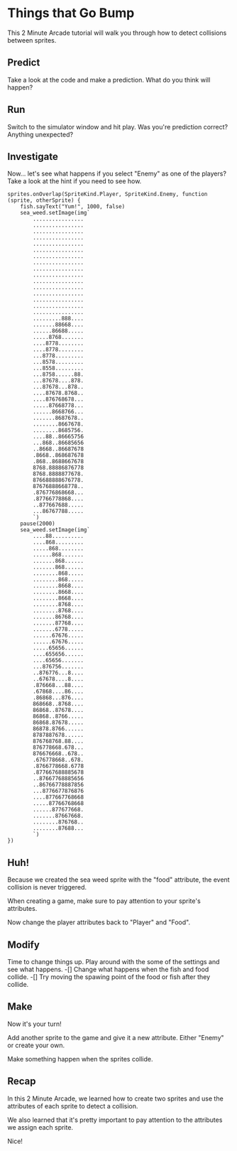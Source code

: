 # Things that Go Bump
This 2 Minute Arcade tutorial will walk you through how to detect collisions between sprites.

## Predict
Take a look at the code and make a prediction. What do you think will happen?

## Run
Switch to the simulator window and hit play. Was you're prediction correct? Anything unexpected?

## Investigate
Now... let's see what happens if you select "Enemy" as one of the players? Take a look at the hint if you need to see how.
```
sprites.onOverlap(SpriteKind.Player, SpriteKind.Enemy, function (sprite, otherSprite) {
    fish.sayText("Yum!", 1000, false)
    sea_weed.setImage(img`
        ................
        ................
        ................
        ................
        ................
        ................
        ................
        ................
        ................
        ................
        ................
        ................
        ................
        ................
        ................
        ................
        .........888....
        .......88668....
        ......86688.....
        .....8768.......
        ....8778........
        ....8778........
        ...8778.........
        ...8578.........
        ...8558.........
        ...8758......88.
        ...87678....878.
        ...87678...878..
        ....87678.8768..
        ....876768678...
        .....87668778...
        ......8668766...
        .......8687678..
        ........8667678.
        ........8685756.
        ....88..86665756
        ...868..86685656
        ..8668..86687678
        .8668..868687678
        .868..8688667678
        8768.88886876778
        8768.8888877678.
        876688888676778.
        87676888668778..
        .876776868668...
        .87766778868....
        ..877667688.....
        ...86767788.....
        `)
    pause(2000)
    sea_weed.setImage(img`
        ....88..........
        ....868.........
        .....868........
        ......868.......
        .......868......
        .......868......
        ........868.....
        ........868.....
        ........8668....
        ........8668....
        ........8668....
        ........8768....
        ........8768....
        .......86768....
        .......87768....
        .......6778.....
        ......67676.....
        ......67676.....
        .....65656......
        ....655656......
        ....65656.......
        ...876756.......
        ..876776...8....
        ..67678....8....
        .876668...88....
        .67868....86....
        .86868...876....
        868668..8768....
        86868..87678....
        86868..8766.....
        86868.87678.....
        86878.8766......
        8787887678......
        876768768.88....
        876778668.678...
        876676668..678..
        .676778668..678.
        .8766778668.6778
        .877667688885678
        ..87667768885656
        ..86766778887856
        ...8776677876876
        ....877667768668
        .....87766768668
        ......877677668.
        .......87667668.
        ........876768..
        ........87688...
        `)
})
```
## Huh!
Because we created the sea weed sprite with the "food" attribute, the event collision is never triggered.

When creating a game, make sure to pay attention to your sprite's attributes.

Now change the player attributes back to "Player" and "Food".

## Modify
Time to change things up. Play around with the some of the settings and see what happens.
-[] Change what happens when the fish and food collide.
-[] Try moving the spawing point of the food or fish after they collide.

## Make
Now it's your turn!

Add another sprite to the game and give it a new attribute. Either "Enemy" or create your own.

Make something happen when the sprites collide.

## Recap
In this 2 Minute Arcade, we learned how to create two sprites and use the attributes of each sprite to detect a collision.

We also learned that it's pretty important to pay attention to the attributes we assign each sprite.

Nice!